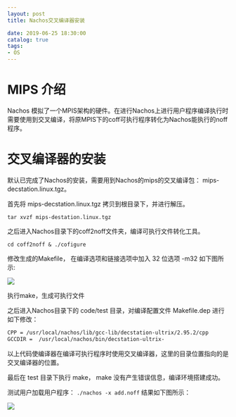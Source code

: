 ```yaml
---
layout: post
title: Nachos交叉编译器安装

date: 2019-06-25 18:30:00
catalog: true
tags:
- OS
---
```


# MIPS 介绍

Nachos 模拟了一个MPIS架构的硬件。在进行Nachos上进行用户程序编译执行时需要使用到交叉编译，将原MPIS下的coff可执行程序转化为Nachos能执行的noff程序。

#  交叉编译器的安装

默认已完成了Nachos的安装，需要用到Nachos的mips的交叉编译包： mips-decstation.linux.tgz。

首先将 mips-decstation.linux.tgz 拷贝到根目录下，并进行解压。

`tar xvzf mips-destation.linux.tgz`

之后进入Nachos目录下的coff2noff文件夹，编译可执行文件转化工具。

`cd coff2noff & ./cofigure`

修改生成的Makefile， 在编译选项和链接选项中加入 32 位选项 -m32 如下图所示:

![](https://res.cloudinary.com/starrkd/image/upload/v1562569353/Blog/Nachos/Install%20and%20complie/%E6%B7%BB%E5%8A%A0-m32_%E9%80%89%E9%A1%B9_vsmkvu.png)

执行make，生成可执行文件

之后进入Nachos目录下的 code/test 目录，对编译配置文件 Makefile.dep 进行如下修改：

```bash
CPP = /usr/local/nachos/lib/gcc-lib/decstation-ultrix/2.95.2/cpp
GCCDIR =  /usr/local/nachos/bin/decstation-ultrix-
```

以上代码使编译器在编译可执行程序时使用交叉编译器，这里的目录位置指向的是交叉编译器的位置。

最后在 test 目录下执行 make， make 没有产生错误信息，编译环境搭建成功。

测试用户加载用户程序： `./nachos -x add.noff` 结果如下图所示：

![](https://res.cloudinary.com/starrkd/image/upload/v1562569353/Blog/Nachos/Install%20and%20complie/%E6%88%90%E5%8A%9F%E8%BF%90%E8%A1%8C_lmcokw.png)

